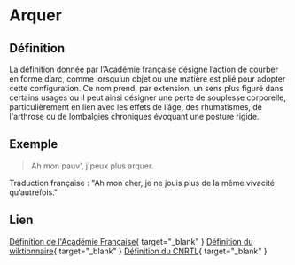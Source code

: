 # Arquer

## Définition

La définition donnée par l’Académie française désigne l’action de courber en forme d’arc, comme lorsqu’un objet ou une matière est plié pour adopter cette configuration. Ce nom prend, par extension, un sens plus figuré dans certains usages ou il peut ainsi désigner une perte de souplesse corporelle, particulièrement en lien avec les effets de l’âge, des rhumatismes, de l'arthrose ou de lombalgies chroniques évoquant une posture rigide.

## Exemple

> Ah mon pauv', j'peux plus arquer.

Traduction française : "Ah mon cher, je ne jouis plus de la même vivacité qu’autrefois."

## Lien

[Définition de l'Académie Française](https://www.dictionnaire-academie.fr/article/A9A2578){ target="_blank" }
[Définition du wiktionnaire](https://fr.wiktionary.org/wiki/arquer){ target="_blank" }
[Définition du CNRTL](https://www.cnrtl.fr/definition/academie8/arquer){ target="_blank" }

